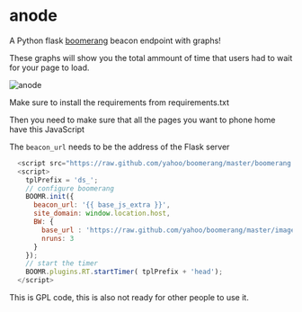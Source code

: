 anode
=====

A Python flask [boomerang](https://github.com/yahoo/boomerang) beacon endpoint with graphs!

These graphs will show you the total ammount of time that users had to wait for your page to load.

![anode](https://f.cloud.github.com/assets/30399/294818/77216166-9418-11e2-9618-3c3d35de59bd.png)

Make sure to install the requirements from requirements.txt

Then you need to make sure that all the pages you want to phone home have this JavaScript

The `beacon_url` needs to be the address of the Flask server

```JavaScript
  <script src="https://raw.github.com/yahoo/boomerang/master/boomerang.js" type="text/javascript"></script>
  <script>
    tplPrefix = 'ds_';
    // configure boomerang
    BOOMR.init({
      beacon_url: '{{ base_js_extra }}',
      site_domain: window.location.host,
      BW: {
        base_url : 'https://raw.github.com/yahoo/boomerang/master/images/',
        nruns: 3
      }
    });
    // start the timer
    BOOMR.plugins.RT.startTimer( tplPrefix + 'head');
  </script>
```

This is GPL code, this is also not ready for other people to use it.
